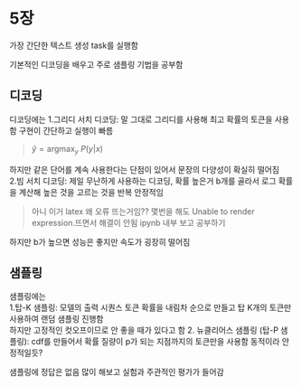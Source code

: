 # 5장

가장 간단한 텍스트 생성 task를 실행함

기본적인 디코딩을 배우고 주로 샘플링 기법을 공부함  
 

## 디코딩  
디코딩에는 
1.그리디 서치 디코딩: 말 그대로 그리디를 사용해 최고 확률의 토큰을 사용함 구현이 간단하고 실행이 빠름  
> $\hat{y}=\text{argmax}_y \ P(y|x)$     

하지만 같은 단어를 계속 사용한다는 단점이 있어서 문장의 다양성이 확실히 떨어짐  
2.빔 서치 디코딩: 제일 무난하게 사용하는 디코딩, 확률 높은거 b개를 골라서 로그 확률을 계산해 높은 것을 고르는 것을 반복 안정적임  
> 아니 이거 latex 왜 오류 뜨는거임?? 몇번을 해도 Unable to render expression.뜨면서 해결이 안됨 ipynb 내부 보고 공부하기

하지만 b가 높으면 성능은 좋지만 속도가 굉장히 떨어짐  

## 샘플링  
샘플링에는  
1.탑-K 샘플링: 모델의 출력 시퀀스 토큰 확률을 내림차 순으로 만들고 탑 K개의 토큰만 사용하여 랜덤 샘플링 진행함  
하지만 고정적인 컷오프이므로 안 좋을 때가 있다고 함
2. 뉴클리어스 샘플링 (탑-P 샘플링): cdf를 만들어서 확률 질량이 p가 되는 지점까지의 토큰만을 사용함 동적이라 안정적일듯?

샘플링에 정답은 없음 많이 해보고 실험과 주관적인 평가가 들어감
